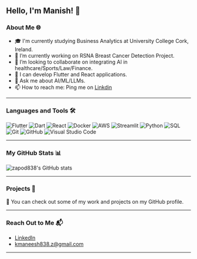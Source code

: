 ## Hello, I'm Manish! 👋

### About Me 🌐
- 🎓 I'm currently studying Business Analytics at University College Cork, Ireland.
- 🔭 I’m currently working on RSNA Breast Cancer Detection Project.
- 👯 I’m looking to collaborate on integrating AI in healthcare/Sports/Law/Finance.
- 🌱 I can develop Flutter and React applications.
- 💬 Ask me about AI/ML/LLMs.
- 📫 How to reach me: Ping me on [Linkdin](https://www.linkedin.com/in/manish-kamble-47840a234/)

---

### Languages and Tools 🛠️

![Flutter](https://img.shields.io/badge/-FLUTTER-02569B?logo=flutter&logoColor=white&style=fot-the-badge)
![Dart](https://img.shields.io/badge/-Dart-0175C2?&logo=dart)
![React](https://img.shields.io/badge/-React-000?&logo=react)
![Docker](https://img.shields.io/badge/-Docker-000?&logo=docker)
![AWS](https://img.shields.io/badge/-AWS-000?&logo=amazon-aws)
![Streamlit](https://img.shields.io/badge/-Streamlit-000?&logo=streamlit)
![Python](https://img.shields.io/badge/-Python-000?&logo=Python)
![SQL](https://img.shields.io/badge/-SQL-000?&logo=MySQL)
![Git](https://img.shields.io/badge/-Git-000?&logo=Git)
![GitHub](https://img.shields.io/badge/-GitHub-000?&logo=GitHub)
![Visual Studio Code](https://img.shields.io/badge/-VSCode-000?&logo=visual-studio-code)

---

### My GitHub Stats 📊

![zapod838's GitHub stats](https://github-readme-stats.vercel.app/api?username=zapod838&show_icons=true&theme=radical)

---

### Projects 📁

📂 You can check out some of my work and projects on my GitHub profile.

---

### Reach Out to Me 📬

- [LinkedIn](https://www.linkedin.com/in/manish-kamble-47840a234/)
- kmaneesh838.z@gmail.com

---
